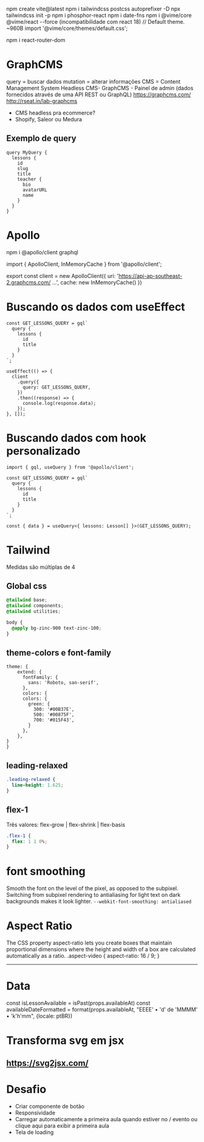 npm create vite@latest
npm i tailwindcss postcss autoprefixer -D
npx tailwindcss init -p
npm i phosphor-react
npm i date-fns
npm i @vime/core @vime/react --force (incompatibilidade com react 18)
// Default theme. ~960B
import '@vime/core/themes/default.css';

npm i react-router-dom

# GraphCMS

query = buscar dados
mutation = alterar informações
CMS = Content Management System
Headless CMS- GraphCMS - Painel de admin (dados fornecidos através de uma API REST ou GraphQL)
https://graphcms.com/
​http://rseat.in/lab-graphcms

- CMS headless pra ecommerce?
- Shopify, Saleor ou Medura

## Exemplo de query

```
query MyQuery {
  lessons {
    id
    slug
    title
    teacher {
      bio
      avatarURL
      name
    }
  }
}
```

# Apollo

npm i @apollo/client graphql

import { ApolloClient, InMemoryCache } from '@apollo/client';

export const client = new ApolloClient({
uri: 'https://api-ap-southeast-2.graphcms.com/ ...',
cache: new InMemoryCache()
})

# Buscando os dados com useEffect

```tsx
const GET_LESSONS_QUERY = gql`
  query {
    lessons {
      id
      title
    }
  }
`;

useEffect(() => {
  client
    .query({
      query: GET_LESSONS_QUERY,
    })
    .then((response) => {
      console.log(response.data);
    });
}, []);
```

# Buscando dados com hook personalizado

```tsx
import { gql, useQuery } from '@apollo/client';

const GET_LESSONS_QUERY = gql`
  query {
    lessons {
      id
      title
    }
  }
`;

const { data } = useQuery<{ lessons: Lesson[] }>(GET_LESSONS_QUERY);
```

# Tailwind

Medidas são múltiplas de 4

## Global css

```css
@tailwind base;
@tailwind components;
@tailwind utilities;

body {
  @apply bg-zinc-900 text-zinc-100;
}
```

## theme-colors e font-family

```
theme: {
    extend: {
      fontFamily: {
        sans: 'Roboto, san-serif',
      },
      colors: {
      colors: {
        green: {
          300: '#00B37E',
          500: '#00875F',
          700: '#015F43',
        }
      },
    },
}
}
```

## leading-relaxed

```css
.leading-relaxed {
  line-height: 1.625;
}
```

## flex-1

Três valores: flex-grow | flex-shrink | flex-basis

```css
.flex-1 {
  flex: 1 1 0%;
}
```

# font smoothing

Smooth the font on the level of the pixel, as opposed to the subpixel. Switching from subpixel rendering to antialiasing for light text on dark backgrounds makes it look lighter.
`--webkit-font-smoothing: antialiased`

# Aspect Ratio
The CSS property aspect-ratio lets you create boxes that maintain proportional dimensions where the height and width of a box are calculated automatically as a ratio.
.aspect-video {
aspect-ratio: 16 / 9;
}

---
# Data

const isLessonAvailable = isPast(props.availableAt)
const availableDateFormatted = format(props.availableAt, "EEEE' • 'd' de 'MMMM' • 'k'h'mm", {locale: ptBR})


# Transforma svg em jsx

https://svg2jsx.com/
---

# Desafio
- Criar componente de botão
- Responsividade
- Carregar automaticamente a primeira aula quando estiver no / evento ou clique aqui para exibir a primeira aula
- Tela de loading